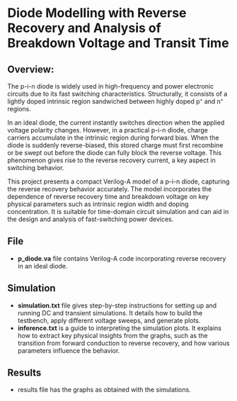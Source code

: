 # Diode Modelling with Reverse Recovery and Analysis of Breakdown Voltage and Transit Time

## Overview:
The p-i-n diode is widely used in high-frequency and power electronic circuits due to its fast switching characteristics. Structurally, it consists of a lightly doped intrinsic region sandwiched between highly doped p⁺ and n⁺ regions.

In an ideal diode, the current instantly switches direction when the applied voltage polarity changes. However, in a practical p-i-n diode, charge carriers accumulate in the intrinsic region during forward bias. When the diode is suddenly reverse-biased, this stored charge must first recombine or be swept out before the diode can fully block the reverse voltage. This phenomenon gives rise to the reverse recovery current, a key aspect in switching behavior.

This project presents a compact Verilog-A model of a p-i-n diode, capturing the reverse recovery behavior accurately. The model incorporates the dependence of reverse recovery time and breakdown voltage on key physical parameters such as intrinsic region width and doping concentration. It is suitable for time-domain circuit simulation and can aid in the design and analysis of fast-switching power devices.

## File
- **p_diode.va** file contains Verilog-A code incorporating reverse recovery in an ideal diode.
## Simulation
- **simulation.txt** file gives step-by-step instructions for setting up and running DC and transient simulations. It details how to build the testbench, apply different voltage sweeps, and generate plots.
- **inference.txt** is a guide to interpreting the simulation plots. It explains how to extract key physical insights from the graphs, such as the transition from forward conduction to reverse recovery, and how various parameters influence the behavior.
## Results
- results file has the graphs as obtained with the simulations.

